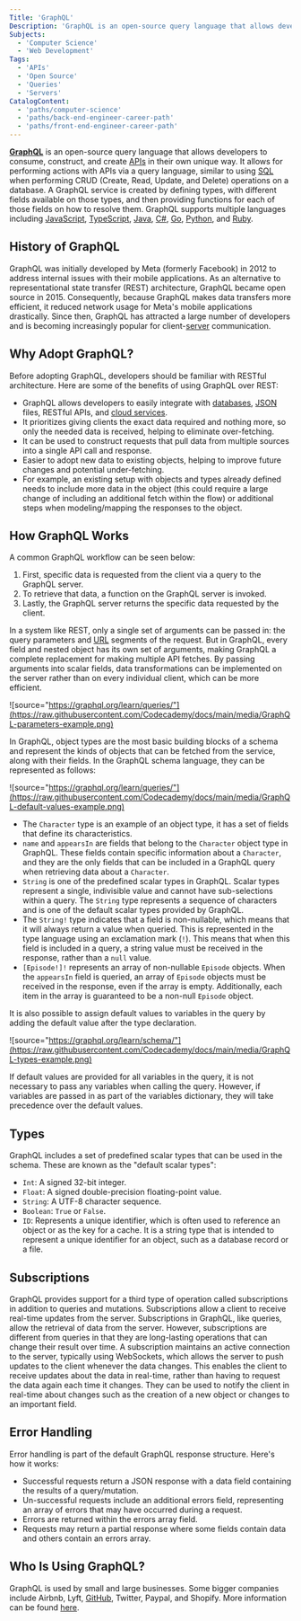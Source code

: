 ```yaml
---
Title: 'GraphQL'
Description: 'GraphQL is an open-source query language that allows developers to consume, construct, and create APIs in their own unique way.'
Subjects:
  - 'Computer Science'
  - 'Web Development'
Tags:
  - 'APIs'
  - 'Open Source'
  - 'Queries'
  - 'Servers'
CatalogContent:
  - 'paths/computer-science'
  - 'paths/back-end-engineer-career-path'
  - 'paths/front-end-engineer-career-path'
---
```


[**GraphQL**](https://graphql.org/) is an open-source query language that allows developers to consume, construct, and create [APIs](https://www.codecademy.com/resources/docs/general/api) in their own unique way. It allows for performing actions with APIs via a query language, similar to using [SQL](https://www.codecademy.com/resources/docs/sql) when performing CRUD (Create, Read, Update, and Delete) operations on a database. A GraphQL service is created by defining types, with different fields available on those types, and then providing functions for each of those fields on how to resolve them. GraphQL supports multiple languages including [JavaScript](https://www.codecademy.com/resources/docs/javascript), [TypeScript](https://www.codecademy.com/resources/docs/typescript), [Java](https://www.codecademy.com/resources/docs/java), [C#](https://www.codecademy.com/resources/docs/c-sharp), [Go](https://www.codecademy.com/resources/docs/go), [Python](https://www.codecademy.com/resources/docs/python), and [Ruby](https://www.codecademy.com/resources/docs/ruby).

## History of GraphQL

GraphQL was initially developed by Meta (formerly Facebook) in 2012 to address internal issues with their mobile applications. As an alternative to representational state transfer (REST) architecture, GraphQL became open source in 2015. Consequently, because GraphQL makes data transfers more efficient, it reduced network usage for Meta's mobile applications drastically. Since then, GraphQL has attracted a large number of developers and is becoming increasingly popular for client-[server](https://www.codecademy.com/resources/docs/general/server) communication.

## Why Adopt GraphQL?

Before adopting GraphQL, developers should be familiar with RESTful architecture. Here are some of the benefits of using GraphQL over REST:

- GraphQL allows developers to easily integrate with [databases](https://www.codecademy.com/resources/docs/general/database), [JSON](https://www.codecademy.com/resources/docs/general/json) files, RESTful APIs, and [cloud services](https://www.codecademy.com/resources/docs/cloud-computing/cloud-services).
- It prioritizes giving clients the exact data required and nothing more, so only the needed data is received, helping to eliminate over-fetching.
- It can be used to construct requests that pull data from multiple sources into a single API call and response.
- Easier to adopt new data to existing objects, helping to improve future changes and potential under-fetching.
- For example, an existing setup with objects and types already defined needs to include more data in the object (this could require a large change of including an additional fetch within the flow) or additional steps when modeling/mapping the responses to the object.

## How GraphQL Works

A common GraphQL workflow can be seen below:

1. First, specific data is requested from the client via a query to the GraphQL server.
2. To retrieve that data, a function on the GraphQL server is invoked.
3. Lastly, the GraphQL server returns the specific data requested by the client.

In a system like REST, only a single set of arguments can be passed in: the query parameters and [URL](https://www.codecademy.com/resources/docs/general/url) segments of the request. But in GraphQL, every field and nested object has its own set of arguments, making GraphQL a complete replacement for making multiple API fetches. By passing arguments into scalar fields, data transformations can be implemented on the server rather than on every individual client, which can be more efficient.

![source="https://graphql.org/learn/queries/"](https://raw.githubusercontent.com/Codecademy/docs/main/media/GraphQL-parameters-example.png)

In GraphQL, object types are the most basic building blocks of a schema and represent the kinds of objects that can be fetched from the service, along with their fields. In the GraphQL schema language, they can be represented as follows:

![source="https://graphql.org/learn/queries/"](https://raw.githubusercontent.com/Codecademy/docs/main/media/GraphQL-default-values-example.png)

- The `Character` type is an example of an object type, it has a set of fields that define its characteristics.
- `name` and `appearsIn` are fields that belong to the `Character` object type in GraphQL. These fields contain specific information about a `Character`, and they are the only fields that can be included in a GraphQL query when retrieving data about a `Character`.
- `String` is one of the predefined scalar types in GraphQL. Scalar types represent a single, indivisible value and cannot have sub-selections within a query. The `String` type represents a sequence of characters and is one of the default scalar types provided by GraphQL.
- The `String!` type indicates that a field is non-nullable, which means that it will always return a value when queried. This is represented in the type language using an exclamation mark (`!`). This means that when this field is included in a query, a string value must be received in the response, rather than a `null` value.
- `[Episode!]!` represents an array of non-nullable `Episode` objects. When the `appearsIn` field is queried, an array of `Episode` objects must be received in the response, even if the array is empty. Additionally, each item in the array is guaranteed to be a non-null `Episode` object.

It is also possible to assign default values to variables in the query by adding the default value after the type declaration.

![source="https://graphql.org/learn/schema/"](https://raw.githubusercontent.com/Codecademy/docs/main/media/GraphQL-types-example.png)

If default values are provided for all variables in the query, it is not necessary to pass any variables when calling the query. However, if variables are passed in as part of the variables dictionary, they will take precedence over the default values.

## Types

GraphQL includes a set of predefined scalar types that can be used in the schema. These are known as the "default scalar types":

- `Int`: A signed 32-bit integer.
- `Float`: A signed double-precision floating-point value.
- `String`: A UTF-8 character sequence.
- `Boolean`: `True` or `False`.
- `ID`: Represents a unique identifier, which is often used to reference an object or as the key for a cache. It is a string type that is intended to represent a unique identifier for an object, such as a database record or a file.

## Subscriptions

GraphQL provides support for a third type of operation called subscriptions in addition to queries and mutations. Subscriptions allow a client to receive real-time updates from the server. Subscriptions in GraphQL, like queries, allow the retrieval of data from the server. However, subscriptions are different from queries in that they are long-lasting operations that can change their result over time. A subscription maintains an active connection to the server, typically using WebSockets, which allows the server to push updates to the client whenever the data changes. This enables the client to receive updates about the data in real-time, rather than having to request the data again each time it changes. They can be used to notify the client in real-time about changes such as the creation of a new object or changes to an important field.

## Error Handling

Error handling is part of the default GraphQL response structure. Here's how it works:

- Successful requests return a JSON response with a data field containing the results of a query/mutation.
- Un-successful requests include an additional errors field, representing an array of errors that may have occurred during a request.
- Errors are returned within the errors array field.
- Requests may return a partial response where some fields contain data and others contain an errors array.

## Who Is Using GraphQL?

GraphQL is used by small and large businesses. Some bigger companies include Airbnb, Lyft, [GitHub](https://www.codecademy.com/resources/docs/general/github), Twitter, Paypal, and Shopify. More information can be found [here](https://graphql.org/users/).
